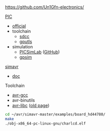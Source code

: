 https://github.com/Un1Gfn-electronics/

[PIC](https://en.wikipedia.org/wiki/PIC_microcontrollers)
* [official](https://www.microchip.com/design-centers/microcontrollers)
* toolchain
  * [sdcc](http://sdcc.sourceforge.net/)
  * [gputls](https://gputils.sourceforge.io/)
* simulation
  * [PICSimLab](https://sourceforge.net/projects/picsim/) ([GitHub](https://github.com/lcgamboa/picsimlab))
  * [gpsim](https://sourceforge.net/projects/gpsim/)

[simavr](https://github.com/buserror/simavr)
* [doc](http://fabricesalvaire.github.io/simavr/github-main.html)

Toolchain
* [avr-gcc](https://gcc.gnu.org/wiki/avr-gcc)
* avr-binutils
* [avr-libc](http://savannah.nongnu.org/projects/avr-libc/) ([old page](https://www.nongnu.org/avr-libc/))

```bash
cd ~/avr/simavr-master/examples/board_hd44780/
make
./obj-x86_64-pc-linux-gnu/charlcd.elf
```
